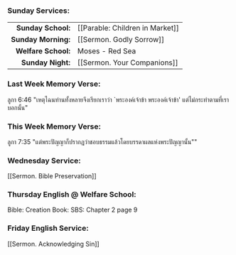 ### Sunday Services:
| | |
| --:|:-- |
| **Sunday School:**  |  [[Parable: Children in Market]]
| **Sunday Morning:** |  [[Sermon. Godly Sorrow]]
| **Welfare School:** |  Moses - Red Sea
| **Sunday Night:**   |  [[Sermon. Your Companions]]
### Last Week Memory Verse:
ลูกา 6:46 "เหตุไฉนท่านทั้งหลายจึงเรียกเราว่า `พระองค์เจ้าข้า พระองค์เจ้าข้า' แต่ไม่กระทำตามที่เราบอกนั้น"
### This Week Memory Verse:
ลูกา 7:35 "แต่พระปัญญาก็ปรากฏว่าชอบธรรมแล้วโดยบรรดาผลแห่งพระปัญญานั้น""
### Wednesday Service:
[[Sermon. Bible Preservation]]
### Thursday English @ Welfare School:
Bible: Creation
Book: SBS: Chapter 2 page 9
### Friday English Service:
[[Sermon. Acknowledging Sin]]
